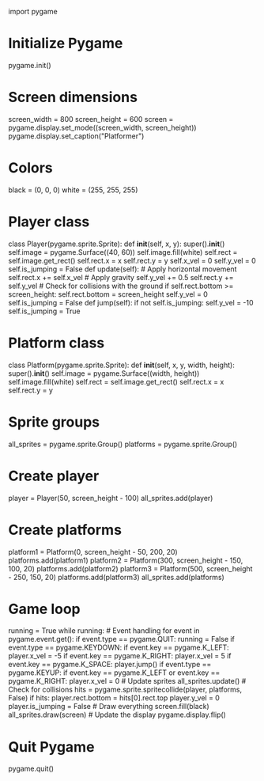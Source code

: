 import pygame
# Initialize Pygame
pygame.init()
# Screen dimensions
screen_width = 800
screen_height = 600
screen = pygame.display.set_mode((screen_width, screen_height))
pygame.display.set_caption("Platformer")
# Colors
black = (0, 0, 0)
white = (255, 255, 255)
# Player class
class Player(pygame.sprite.Sprite):
    def __init__(self, x, y):
        super().__init__()
        self.image = pygame.Surface((40, 60))
        self.image.fill(white)
        self.rect = self.image.get_rect()
        self.rect.x = x
        self.rect.y = y
        self.x_vel = 0
        self.y_vel = 0
        self.is_jumping = False
    def update(self):
        # Apply horizontal movement
        self.rect.x += self.x_vel
        # Apply gravity
        self.y_vel += 0.5
        self.rect.y += self.y_vel
        # Check for collisions with the ground
        if self.rect.bottom >= screen_height:
            self.rect.bottom = screen_height
            self.y_vel = 0
            self.is_jumping = False
    def jump(self):
        if not self.is_jumping:
            self.y_vel = -10
            self.is_jumping = True
# Platform class
class Platform(pygame.sprite.Sprite):
    def __init__(self, x, y, width, height):
        super().__init__()
        self.image = pygame.Surface((width, height))
        self.image.fill(white)
        self.rect = self.image.get_rect()
        self.rect.x = x
        self.rect.y = y
# Sprite groups
all_sprites = pygame.sprite.Group()
platforms = pygame.sprite.Group()
# Create player
player = Player(50, screen_height - 100)
all_sprites.add(player)
# Create platforms
platform1 = Platform(0, screen_height - 50, 200, 20)
platforms.add(platform1)
platform2 = Platform(300, screen_height - 150, 100, 20)
platforms.add(platform2)
platform3 = Platform(500, screen_height - 250, 150, 20)
platforms.add(platform3)
all_sprites.add(platforms)
# Game loop
running = True
while running:
    # Event handling
    for event in pygame.event.get():
        if event.type == pygame.QUIT:
            running = False
        if event.type == pygame.KEYDOWN:
            if event.key == pygame.K_LEFT:
                player.x_vel = -5
            if event.key == pygame.K_RIGHT:
                player.x_vel = 5
            if event.key == pygame.K_SPACE:
                player.jump()
        if event.type == pygame.KEYUP:
            if event.key == pygame.K_LEFT or event.key == pygame.K_RIGHT:
                player.x_vel = 0
    # Update sprites
    all_sprites.update()
    # Check for collisions
    hits = pygame.sprite.spritecollide(player, platforms, False)
    if hits:
        player.rect.bottom = hits[0].rect.top
        player.y_vel = 0
        player.is_jumping = False
    # Draw everything
    screen.fill(black)
    all_sprites.draw(screen)
    # Update the display
    pygame.display.flip()
# Quit Pygame
pygame.quit()
